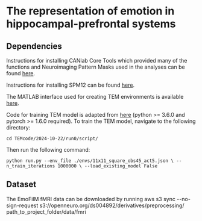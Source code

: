 # The representation of emotion in hippocampal-prefrontal systems

## Dependencies 
Instructions for installing CANlab Core Tools which provided many of the functions and Neuroimaging Pattern Masks used in the analyses can be found [here](https://canlab.github.io/_pages/canlab_help_1_installing_tools/canlab_help_1_installing_tools.html).

Instructions for installing SPM12 can be found [here](https://www.fil.ion.ucl.ac.uk/spm/software/spm12/).

The MATLAB interface used for creating TEM environments is available [here](https://github.com/jbakermans/WorldBuilder).

Code for training TEM model is adapted from [here](https://github.com/jbakermans/torch_tem) (python >= 3.6.0 and pytorch >= 1.6.0 required).
To train the TEM model, navigate to the following directory:
<pre><code>cd TEMcode/2024-10-22/run0/script/</code></pre>
Then run the following command:
<pre><code>python run.py --env_file ./envs/11x11_square_obs45_act5.json \ --n_train_iterations 1000000 \ --load_existing_model False</code></pre>

## Dataset
The EmoFilM fMRI data can be downloaded by running
aws s3 sync --no-sign-request s3://openneuro.org/ds004892/derivatives/preprocessing/ path_to_project_folder/data/fmri